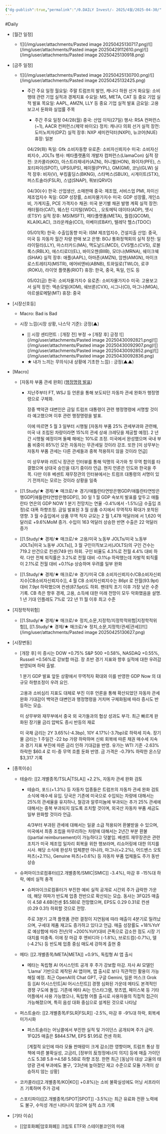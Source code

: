 ```yaml
---
{"dg-publish":true,"permalink":"/0.DAILY Invest/☆ 2025/4월/2025-04-30/","created":"2025-04-29T06:56:34.245+09:00","updated":"2025-06-04T21:15:22.393+09:00"}
---
```


#Daily 


- [월간 일정]
	- ![](/img/user/attachments/Pasted image 20250425130717.png)![](/img/user/attachments/Pasted image 20250429112610.png)![](/img/user/attachments/Pasted image 20250425130918.png)
- [금주 일정]
	- ![](/img/user/attachments/Pasted image 20250425130700.png)![](/img/user/attachments/Pasted image 20250425132425.png)
		* 주간 주요 일정
			월요일: 주말 트럼프의 발언, 캐나다 하원 선거
			화요일: 소비행태 관련 기업 실적과 경제지표
			수요일: MS, META, CAT 등 중요 기업 실적 발표
			목요일: AAPL, AMZN, LLY 등 중요 기업 실적 발표
			금요일: 고용보고서 둔화와 실업률 주목
			
			
			* 주간 주요 일정
			04/28(월)
			중국: 산업 이익(27일)
			행사: RSA 컨퍼런스(~1), AACR 컨퍼런스(제약 바이오)
			정치: 캐나다 의회 선거
			실적 장전: 도미노피자(DPZ)
			실적 장후: NXP 세미컨덕터(NXPI), 뉴코어(NUE)
			휴장: 일본
			
			04/29(화)
			독일: Gfk 소비자동향
			유로존: 소비자신뢰지수
			미국: 소비자신뢰지수, JOLTs
			행사: 메타플랫폼의 개발자 컴퍼런스(LlamaCon)
			실적 장전: 코카콜라(KO), 아스트라제네카(AZN), 허니웰(HON), 화이자(PFE), 스포티파이(SPOT), UPS(UPS), 페이팔(PYPL), GM(GM), 코닝(GLW)
			실적 장후: 비자(V), 부킹홀딩스(BKNG), 스타벅스(SBUX), 시게이트(STX), 퍼스트솔라(FSLR), 스냅(SNAP), 쿼보(QRVO)
			
			04/30(수)
			한국: 산업생산, 소매판매
			중국: 제조업, 서비스업 PMI, 차이신 제조업지수
			독일: GDP 성장률, 소비자물가지수
			미국: GDP 성장률, 개인소비, 가계지출, PCE 가격지수
			채권: 미국 분기별 채권 발행 계획
			실적 장전: 캐터필라(CAT), 웨스턴 디지털(WDC), , 오토메틱 데이타(ADP), 엣시(ETSY)
			실적 장후: MS(MSFT), 메타플랫폼(META), 퀄컴(QCOM), KLA(KLAC), 크라운캐슬(CCI), 이베이(EBAY), 텔레닥 헬스(TDOC)
			
			05/01(목)
			한국: 수출입동향
			미국: ISM 제조업지수, 건설지출
			산업: 중국, 미국 등 자동차 월간 차량 판매 보고
			은행: BOJ 통화정책회의
			실적 장전: 일라이릴리(LLY), 마스터카드(MA), 맥도날드(MCD), CVS헬스(CVS), 로블록스(RBLX), 에스티로더(EL), 바이오젠(BIIB), 모더나(MRNA), 쉐이크쉑(SHAK)
			실적 장후: 애플(AAPL), 아마존(AMZN), 암젠(AMGN), 마이크로스트레티지(MSTR), 에어비앤비(ABNB), 트와일로(TWLO), 로쿠(ROKU), 라이엇 플랫폼(RIOT)
			휴장: 한국, 중국, 독일, 인도 등
			
			05/02(금)
			한국: 소비자물가지수
			유로존: 소비자물가지수
			미국: 고용보고서
			실적 장전: 엑손모빌(XOM), 쉐브론(CVX), 시그나(CI), 마그나(MGA), 아르셀로메탈(MT)
			휴장: 중국
		  



- [시장신호등]
	- Macro:  Bad is Bad
	  
	- 시장 느낌(시장 상황, 나스닥 기준): 긍정(▲)
		  
		- ▒ 시장 센티먼트 : [개장 전] 부정 → [개장 후] 긍정 
		  ![](/img/user/attachments/Pasted image 20250430092821.png)![](/img/user/attachments/Pasted image 20250430092907.png)![](/img/user/attachments/Pasted image 20250430092852.png)![](/img/user/attachments/Pasted image 20250430092836.png)
		- ★ 내가 느끼는 무의식(내 상황에 기초한 느낌) : 긍정(▲▲)





- [Macro]
	- [자동차 부품 관세 완화] ([행정명령 발표](자동차.md#^2cc143))
		- 지난주부터 FT, WSJ 등 언론을 통해 보도되던 자동차 관세 완화가 행정명령으로 구체화. 
		  
		  장중 백악관 대변인은 금일 트럼프 대통령이 관련 행정명령에 서명할 것이라 예고했으며 이후 관련 행정명령을 발표. 
		  
		  이에 따르면 5 월 3 일부터 시행될 [자동차 부품 25% 관세부과와 관련해, 미국 내 조립된 차량이라면 15%의 관세 상쇄 크레딧을 제공할 예정]. 2 년간 시행될 예정이며 둘째 해에는 10%로 조정. 미국에서 완성했으며 국내 부품 비중이 85%인 모든 자동차는 무관세일 것이라 강조. 또한 [미 상무부는 자동차 부품 관세는 다른 관세들과 중복 적용하지 않을 것이라 언급]
		  
		  미 상무부와 러트닉 장관은 인터뷰를 통해 익명의 국가와 첫 무역 합의를 타결했으며 상대국 승인을 대기 중이라 언급. 현지 언론은 인도와 한국을 주목. 다만 이후 베센트 재무장관의 인터뷰에서는 트럼프 대통령의 서명이 있기 전까지는 모르는 것이라 상황을 일축
		  
	- [[1.Study/★ 경제/★ 매크로/☆ 경기/애틀란타연방은행GDP/애틀란타연방은행GDP\|애틀란타연방은행GDP]], 30 일 1 월 GDP 속보치 발표를 앞두고 애틀란타 연은의 GDP NOW 1 분기 전망치는 연율 -0.4%에서 -1.5%(금 수출입 조정)로 대폭 하향조정. 금일 발표된 3 월 상품 수지에서 무역적자 확대가 포착된 영향. 3 월 수출입에서 상품 무역 적자 규모는 2 월 1,478 억달러에 서 1,620 억달러로 +9.6%MoM 증가. 수입이 163 억달러 상승한 반면 수출은 22 억달러 증가
	  
	- [[1.Study/★ 경제/★ 매크로/☆ 고용/미국 노동부 JOLTs/미국 노동부 JOLTs\|미국 노동부 JOLTs]], 3 월 구인이직보고서(JOLTS)의 구인 건수는 719.2 만건으로 컨센(749 만) 하회. 구인 비율도 4.3%로 전월 4.4% 대비 하락. 다만 전체 퇴직률은 3.2%로 전월 대비 -0.1%p 하락했는데 자발적 퇴직률이 2.1%로 전월 대비 +0.1%p 상승하며 우려를 일부 완화
	  
	- [[1.Study/★ 경제/★ 매크로/☆ 경기/미국 CB 소비자신뢰지수/CB소비자신뢰지수\|CB소비자신뢰지수]], 4 월 CB 소비자신뢰지수는 86pt 로 전월(93.9pt) 대비 7.9pt 하락했으며 컨센(87.5pt)도 하회. 팬데믹 초기 이후 가장 낮은 수준 기록. CB 측은 향후 경제, 고용, 소득에 대한 미래 전망이 모두 악화했음을 설명. 1 년 기대 인플레도 7%로 ‘22 년 11 월 이후 최고 수준






- [지정학적위험]
	- [[1.Study/★ 경제/★ 매크로/☆ 정치,소문,지정학/지정학적위험\|지정학적위험]], [[1.Study/★ 경제/★ 매크로/☆ 정치,소문,지정학/관세\|관세]]!![](/img/user/attachments/Pasted image 20250425130627.png)




- [시장변동]

	- [개장 후]  미 증시는 DOW +0.75% S&P 500 +0.58%, NASDAQ +0.55%, Russell +0.56%로 강보합 마감. 장 초반 경기 지표와 향후 실적에 대한 우려감 반영되며 하락 출발. 
	  
	  1 분기 GDP 발표 앞둔 상황에서 무역적자 확대와 이를 반영한 GDP Now 의 대규모 하향조정이 우려 요인. 
	  
	  고용과 소비심리 지표도 대체로 부진 이후 언론을 통해 확산되었던 자동차 관세 완화 기대감이 백악관 대변인과 행정명령을 거치며 구체화됨에 따라 증시도 반등하는 모습.
	  
	  미 상무부와 재무부에서 중국 외 국가들과의 협상 성과도 부각. 최근 빠르게 완화된 장기물 금리 압박도 증시 반등의 재료
	  
	  미 국채 금리는 2Y 3.65%(-4.3bp), 10Y 4.17%(-3.7bp)로 하락세 지속. 장기물 금리는 1 주일간 -22 bp 가량 하락하며 신뢰 회복에 따른 채권 매수세 지속과 경기 지표 부진에 따른 금리 인하 기대감을 반영. 유가는 WTI 기준 -2.63% 하락한 $60.4 로 미-중 무역 흐름 둔화 반영. 금 가격은 -0.79% 하락한 온스당 $3,317 기록






- [종목이슈]
	- 테슬라: [[2.개별종목/TSLA\|TSLA]] +2.2%, 자동차 관세 완화 검토
		- 테슬라, 포드(+1.3%) 등 자동차 업종들은 트럼프의 자동차 관세 완화 검토 소식에 매수세 유입. 당국은 기존에 미국으로 수입되는 차량에 대해서는 25%의 관세율을 유지하나, 철강과 알루미늄에 부과되는 추가 25% 관세에 대해서는 중복 부과되지 않도록 조치할 것이며, 외국산 자동차 부품 세금도 일부 완화할 것이라 언급. 
		  
		  4/3부터 부과된 관세에 대해서는 일괄 소급 적용되어 환불받을 수 있으며, 미국에서 최종 조립을 마무리하는 차량에 대해서는 2년간 부분 환불((partial reimbursement)이 가능하다고 덧붙임. 베센트 재무장관은 관련 조치가 미국 제조업 일자리 회복을 위한 행보라며, 리쇼어링에 대한 의지를 시사. 해당 소식에 완성차 업체뿐만 아니라, 마그나(+2.2%), 어드밴스 오토파츠(+2.1%), Genuine 파츠(+0.6%) 등 자동차 부품 업체들도 주가 동반 상승
		  
	- 슈퍼마이크로컴퓨터([[2.개별종목/SMIC\|SMIC]] -3.4%), 마감 후 -15%대 하락, 예비 실적 충격
		- 슈퍼마이크로컴퓨터가 부진한 예비 실적 공개로 시간외 주가 급락한 가운데, 해당 여파가 반도체 업종 전반으로 확산되는 모습. 동사는 3FQ25 매출이 $4.5B~$4.6B(컨센 $5.5B)로 전망했으며, EPS도 $0.29~$0.31로 컨센($0.29~$0.31) 하회할 것으로 전망. 
		  
		  주로 3분기 고객 플랫폼 관련 결정이 지연됨에 따라 매출이 4분기로 밀려났으며, 구세대 제품 재고도 증가하고 있다고 언급. 매출 성장률도 +18%YoY로 예상함에 따라 전년(약 +200%YoY)대비 큰폭으로 감소한 점도 시장 기대치를 미충족. 이에 장 마감 후 엔비디아 (-1.8%), 브로드컴(-0.7%), 델(-4.2%) 등 반도체 업종 중심 매도세 강하게 출현 중
		  
	- 메타: [[2.개별종목/META\|META]] +0.9%, 독립형 AI 앱 출시
		- 메타는 독립형 AI 어시스턴트 공개 후 주가 강보합 마감. 자사 AI 모델인 ‘Llama’ 기반으로 제작된 AI 앱이며, 앱 출시로 보다 직관적인 활용이 가능해질 예정. 최근 OpenAI의 Chat GPT, 구글 Gemini, 일론 머스크 Grok 등 [[AI 어시스턴트\|AI 어시스턴트]] 경쟁 심화된 가운데 메타도 본격적인 경쟁 구도에 돌입. 기존에 메타 AI는 인스타그램, 왓츠앱, 페이스북 등 기타 어플에서 사용 가능했으나, 독립형 어플 출시로 사용자들의 직접적 접근이 가능해졌으며, 특히 음성 대화 중심으로 설계된 것으로 나타남
		  
	- 퍼스트솔라: [[2.개별종목/FSLR\|FSLR]] -2.5%, 마감 후 -9%대 하락, 회복세 미가시화
		- 퍼스트솔라는 어닝콜에서 부진한 실적 및 가이던스 공개되며 주가 급락. 1FQ25 매출은 $844.57M, EPS $1.95로 컨센 하회. 
		  
		  [계절적 요인에 따라 모듈 판매량이 크게 감소]한 영향이며, 트럼프 통상 정책에 따른 불확실성, 고금리, [정부의 反청정에너지 의지] 등에 매출 가이던스도 $5.3B~$5.8→$4.5B~$5.5B로 하향 조정. 한편 최근 [동남아 대상 고율의 태양광 관세 부과에도 불구, ‘23년에 높아졌던 재고 수준으로 모듈 가격이 상승하지 않는 상황]
		  
	- 코카콜라([[2.개별종목/KO\|KO]] +0.8%)는 소비 불확실성에도 어닝 서프라이즈 기록하며 주가 강세
	  
	- 스포티파이([[2.개별종목/SPOT\|SPOT]] -3.5%)는 최근 유료화 전환 노력에도 불구, 수익성 개선 나타나지 않으며 실적 쇼크 기록




- [기타 이슈]
	- [[암호화폐\|암호화폐]] 크립토 ETF와 스테이블코인의 미래

